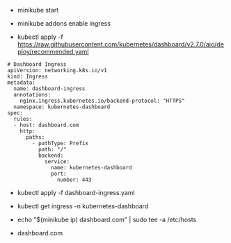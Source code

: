 - minikube start

- minikube addons enable ingress

- kubectl apply -f https://raw.githubusercontent.com/kubernetes/dashboard/v2.7.0/aio/deploy/recommended.yaml
```
# Dashboard Ingress 
apiVersion: networking.k8s.io/v1
kind: Ingress
metadata:
  name: dashboard-ingress
  annotations:
    nginx.ingress.kubernetes.io/backend-protocol: "HTTPS"
  namespace: kubernetes-dashboard
spec:
  rules:
  - host: dashboard.com
    http:
      paths:
        - pathType: Prefix
          path: "/"
          backend:
            service:
              name: kubernetes-dashboard
              port:
                number: 443   
```


- kubectl apply -f dashboard-ingress.yaml

- kubectl get ingress -n kubernetes-dashboard

- echo "$(minikube ip) dashboard.com" | sudo tee -a /etc/hosts

- dashboard.com
